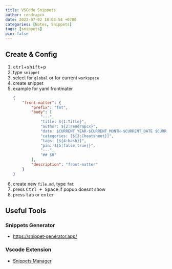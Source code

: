 ```yaml
---
title: VSCode Snippets
author: rendrapcx
date: 2022-07-02 18:03:54 +0700
categories: [Notes, Snippets]
tags: [snippets]
pin: false
---
```

## Create & Config
1. <kbd>ctrl</kbd>+<kbd>shift</kbd>+<kbd>p</kbd>
2. type `snippet`
3. select for `global` or for current `workspace`
4. create snippet
5. example for yaml frontmater
    ```json
    {
        "front-matter": {
            "prefix": "fmt",
            "body": [
                "---",
                "title: ${1:Title}",
                "author: ${2:rendrapcx}",
                "date: $CURRENT_YEAR-$CURRENT_MONTH-$CURRENT_DATE $CURRENT_HOUR:$CURRENT_MINUTE:$CURRENT_SECOND +0700",
                "categories: [${3:Cheatsheet}]",
                "tags: [${4:bash}]",
                "pin: ${5|false,true|}",
                "---",
                "## $0"
            ],
            "description": "front-matter"
        }
    }
    ```
6. create new `file.md`, type `fmt`
7. press <kbd>Ctrl + Space</kbd> if popup doesnt show
8. press <kbd>tab</kbd> or <kbd>enter</kbd>

## Useful Tools

### Snippets Generator

- <https://snippet-generator.app/>

### Vscode Extension

- [Snippets Manager](https://marketplace.visualstudio.com/items?itemName=zjffun.snippetsmanager)
